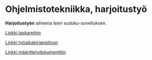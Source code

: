 # Ohjelmistotekniikka, harjoitustyö

**Harjoitustyön** aiheena teen *sudoku*-sovelluksen.

[Linkki laskareihin](laskarit)

[Linkki työaikakirjanpitoon](documents/tuntikirjanpito.md)

[Linkki määrittelydokumenttiin](documents/maarittely.md)
